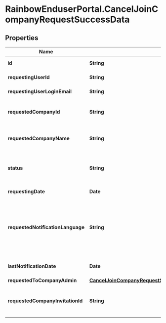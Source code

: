 # RainbowEnduserPortal.CancelJoinCompanyRequestSuccessData

## Properties

Name | Type | Description | Notes
------------ | ------------- | ------------- | -------------
**id** | **String** | Join company request unique Id | 
**requestingUserId** | **String** | Requesting user unique Rainbow Id | 
**requestingUserLoginEmail** | **String** | Requesting user email | 
**requestedCompanyId** | **String** | Unique Id of the company the requesting user wants to join | 
**requestedCompanyName** | **String** | Name of the company the requesting user wants to join | 
**status** | **String** | Request status: one of &#x60;pending&#x60;, &#x60;accepted&#x60;, &#x60;declined&#x60;, &#x60;canceled&#x60; | 
**requestingDate** | **Date** | Date the request was created | 
**requestedNotificationLanguage** | **String** | Requested notification language to use if language of company admin is not defined (used to re-send email request in that language) | 
**lastNotificationDate** | **Date** | Date when the last email notification was sent | 
**requestedToCompanyAdmin** | [**CancelJoinCompanyRequestSuccessDataRequestedToCompanyAdmin**](CancelJoinCompanyRequestSuccessDataRequestedToCompanyAdmin.md) |  | [optional] 
**requestedCompanyInvitationId** | **String** | If the request was sent using a JoinCompanyInvite id, this field is set with this Id | 


